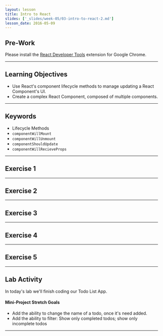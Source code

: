 ```yaml
---
layout: lesson
title: Intro to React
slides: ['_slides/week-05/03-intro-to-react-2.md']
lesson_date: 2016-05-09
---
```


## Pre-Work

Please install the [React Developer Tools](https://chrome.google.com/webstore/detail/react-developer-tools/fmkadmapgofadopljbjfkapdkoienihi?hl=en) extension for Google Chrome.

---

## Learning Objectives

- Use React's component lifecycle methods to manage updating a React Component's UI.
- Create a complex React Component, composed of multiple components.

---

## Keywords

- Lifecycle Methods
- `componentWillMount`
- `componentWillUnmount`
- `componentShouldUpdate`
- `componentWillRecieveProps`

---

## Exercise 1

---

## Exercise 2

---

## Exercise 3

---

## Exercise 4

---

## Exercise 5


---

## Lab Activity

In today's lab we'll finish coding our Todo List App.

#### Mini-Project Stretch Goals
- Add the ability to change the name of a todo, once it's need added.
- Add the ability to filter: Show only completed todos; show only incomplete todos

---
